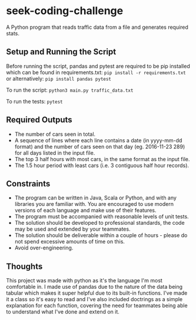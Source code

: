 # seek-coding-challenge

A Python program that reads traffic data from a file and generates required stats.

## Setup and Running the Script
Before running the script, pandas and pytest are required to be pip installed which can be found in requirements.txt:
```pip install -r requirements.txt```
or alternatively:
```pip install pandas pytest```

To run the script:
```python3 main.py traffic_data.txt```

To run the tests:
```pytest```

## Required Outputs
- The number of cars seen in total.
- A sequence of lines where each line contains a date (in yyyy-mm-dd format) and the number of cars seen on that day (eg. 2016-11-23 289) for all days listed in the input file.
- The top 3 half hours with most cars, in the same format as the input file.
- The 1.5 hour period with least cars (i.e. 3 contiguous half hour records).

## Constraints
- The program can be written in Java, Scala or Python, and with any libraries you are familiar with. You are encouraged to use modern versions of each language and make use of their features.
- The program must be accompanied with reasonable levels of unit tests.
- The solution should be developed to professional standards, the code may be used and extended by your teammates.
- The solution should be deliverable within a couple of hours - please do not spend excessive amounts of time on this.
- Avoid over-engineering.

## Thoughts
This project was made with python as it's the language I'm most comfortable in. I made use of pandas due to the nature of the data being tabular which makes it super helpful due to its built-in functions.
I've made it a class so it's easy to read and I've also included doctrings as a simple explanation for each function, covering the need for teammates being able to understand what I've done and extend on it.
